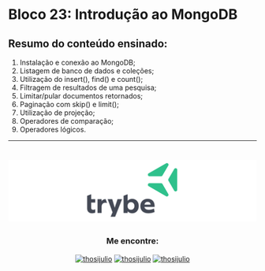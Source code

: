 # Bloco 23: Introdução ao MongoDB

## Resumo do conteúdo ensinado:

1. Instalação e conexão ao MongoDB;
2. Listagem de banco de dados e coleções;
3. Utilização do insert(), find() e count();
4. Filtragem de resultados de uma pesquisa;
5. Limitar/pular documentos retornados;
6. Paginação com skip() e limit();
7. Utilização de projeção;
8. Operadores de comparação;
9. Operadores lógicos.

---

<h1 align="center">
    <img alt="Trybe" src="https://github.com/thosijulio/trybe-projects/blob/main/trybe-logo.png"/>
</h1>
<h3 align=center>Me encontre:</h3>
<p align=center>
<a href="https://www.linkedin.com/in/thosijulio/" target="blank"><img align="center" src="https://cdn.jsdelivr.net/npm/simple-icons@3.0.1/icons/linkedin.svg" alt="thosijulio" height="20" width="20" /></a>
<a href="https://www.github.com/thosijulio/" target="blank"><img align="center" src="https://cdn.jsdelivr.net/npm/simple-icons@3.0.1/icons/github.svg" alt="thosijulio" height="20" width="20" /></a>
<a href="https://www.instagram.com/thosijulio" target="blank"><img align="center" src="https://cdn.jsdelivr.net/npm/simple-icons@3.0.1/icons/instagram.svg" alt="thosijulio" height="20" width="20" /></a>
</p>
